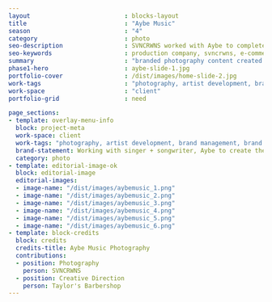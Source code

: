 ```yaml
---
layout                          : blocks-layout
title 					        : "Aybe Music"
season				            : "4"
category						: photo
seo-description 				: SVNCRWNS worked with Aybe to complete photography shoots for the artist's brand.  Check out the photography used a single cover for Aybe's latest single, Distance.
seo-keywords 					: production company, svncrwns, e-commerce, women-owned businesses, creative team, consulting, business operations, launch my brand, manage my brand, photography, videography, special projects
summary                         : "branded photography content created for singer and songwriter, AYBE"
phase1-hero                     : aybe-slide-1.jpg
portfolio-cover					: /dist/images/home-slide-2.jpg
work-tags 						: "photography, artist development, brand management, brand strategy"
work-space 						: "client"
portfolio-grid					: need

page_sections:
- template: overlay-menu-info
  block: project-meta
  work-space: client
  work-tags: "photography, artist development, brand management, brand strategy"
  brand-statement: Working with singer + songwriter, Aybe to create the single cover art for new song, and begin developing her brand identity.  
  category: photo
- template: editorial-image-ok
  block: editorial-image
  editorial-images:
  - image-name: "/dist/images/aybemusic_1.png"
  - image-name: "/dist/images/aybemusic_2.png"
  - image-name: "/dist/images/aybemusic_3.png"
  - image-name: "/dist/images/aybemusic_4.png"
  - image-name: "/dist/images/aybemusic_5.png"
  - image-name: "/dist/images/aybemusic_6.png"
- template: block-credits
  block: credits
  credits-title: Aybe Music Photography
  contributions:
  - position: Photography
    person: SVNCRWNS
  - position: Creative Direction
    person: Taylor's Barbershop
---
```


